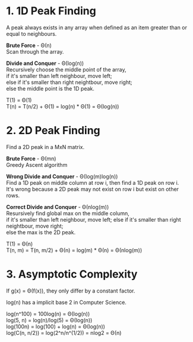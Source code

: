 # 1. 1D Peak Finding
A peak always exists in any array when defined as an item greater than or equal to neighbours.

**Brute Force** - Θ(n)  
Scan through the array.

**Divide and Conquer** - Θ(log(n))  
Recursively choose the middle point of the array,   
if it's smaller than left neighbour, move left;   
else if it's smaller than right neightbour, move right;  
else the middle point is the 1D peak.

T(1) = Θ(1)  
T(n) = T(n/2) + Θ(1) = log(n) * Θ(1) = Θ(log(n))

# 2. 2D Peak Finding
Find a 2D peak in a MxN matrix.

**Brute Force** - Θ(mn)  
Greedy Ascent algorithm

**Wrong Divide and Conquer** - Θ(log(m)log(n))  
Find a 1D peak on middle column at row i, then find a 1D peak on row i.  
It's wrong because a 2D peak may not exist on row i but exist on other rows.

**Correct Divide and Conquer** - Θ(nlog(m))  
Resursively find global max on the middle column,  
if it's smaller than left neighbour, move left;
else if it's smaller than right neightbour, move right;  
else the max is the 2D peak.

T(1) = Θ(n)  
T(n, m) = T(n, m/2) + Θ(n) = log(m) * Θ(n) = Θ(nlog(m))

# 3. Asymptotic Complexity 
If g(x) = Θ(f(x)), they only differ by a constant factor.  

log(n) has a implicit base 2 in Computer Science.

log(n^100) = 100log(n) = Θ(log(n))  
log(5, n) = log(n)/log(5) = Θ(log(n))  
log(100n) = log(100) + log(n) = Θ(log(n))  
log(C(n, n/2)) = log(2^n/n^(1/2)) = nlog2 = Θ(n)
